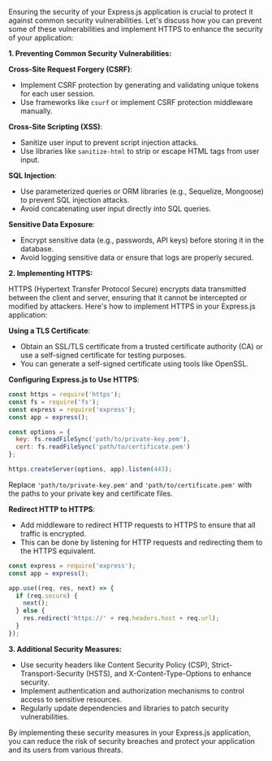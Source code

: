 Ensuring the security of your Express.js application is crucial to protect it against common security vulnerabilities. Let's discuss how you can prevent some of these vulnerabilities and implement HTTPS to enhance the security of your application:

**1. Preventing Common Security Vulnerabilities:**

**Cross-Site Request Forgery (CSRF)**:
- Implement CSRF protection by generating and validating unique tokens for each user session.
- Use frameworks like `csurf` or implement CSRF protection middleware manually.

**Cross-Site Scripting (XSS)**:
- Sanitize user input to prevent script injection attacks.
- Use libraries like `sanitize-html` to strip or escape HTML tags from user input.

**SQL Injection**:
- Use parameterized queries or ORM libraries (e.g., Sequelize, Mongoose) to prevent SQL injection attacks.
- Avoid concatenating user input directly into SQL queries.

**Sensitive Data Exposure**:
- Encrypt sensitive data (e.g., passwords, API keys) before storing it in the database.
- Avoid logging sensitive data or ensure that logs are properly secured.

**2. Implementing HTTPS:**

HTTPS (Hypertext Transfer Protocol Secure) encrypts data transmitted between the client and server, ensuring that it cannot be intercepted or modified by attackers. Here's how to implement HTTPS in your Express.js application:

**Using a TLS Certificate**:
- Obtain an SSL/TLS certificate from a trusted certificate authority (CA) or use a self-signed certificate for testing purposes.
- You can generate a self-signed certificate using tools like OpenSSL.

**Configuring Express.js to Use HTTPS**:
```javascript
const https = require('https');
const fs = require('fs');
const express = require('express');
const app = express();

const options = {
  key: fs.readFileSync('path/to/private-key.pem'),
  cert: fs.readFileSync('path/to/certificate.pem')
};

https.createServer(options, app).listen(443);
```

Replace `'path/to/private-key.pem'` and `'path/to/certificate.pem'` with the paths to your private key and certificate files.

**Redirect HTTP to HTTPS**:
- Add middleware to redirect HTTP requests to HTTPS to ensure that all traffic is encrypted.
- This can be done by listening for HTTP requests and redirecting them to the HTTPS equivalent.

```javascript
const express = require('express');
const app = express();

app.use((req, res, next) => {
  if (req.secure) {
    next();
  } else {
    res.redirect('https://' + req.headers.host + req.url);
  }
});
```

**3. Additional Security Measures:**
- Use security headers like Content Security Policy (CSP), Strict-Transport-Security (HSTS), and X-Content-Type-Options to enhance security.
- Implement authentication and authorization mechanisms to control access to sensitive resources.
- Regularly update dependencies and libraries to patch security vulnerabilities.

By implementing these security measures in your Express.js application, you can reduce the risk of security breaches and protect your application and its users from various threats.